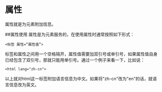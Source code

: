 属性
===================


属性就是为元素附加信息。

##属性使用
属性是为元素服务的，在使用属性时通常按照如下形式：

    <标签 属性=“属性值”>
标签和属性之间用一个空格隔开，属性值需要加双引号或单引号，如果属性值自身已经包含了双引号，那就只能用单引号。通过一个例子来看一下，比如说：
      
    <html lang="zh-cn">
以上就对html这一标签附加语言信息为中文。如果将"zh-cn"改为"en"的话，就语言信息改为英文。
